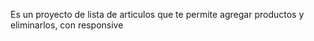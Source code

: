 Es un proyecto de lista de articulos que te permite agregar productos y eliminarlos, con responsive
